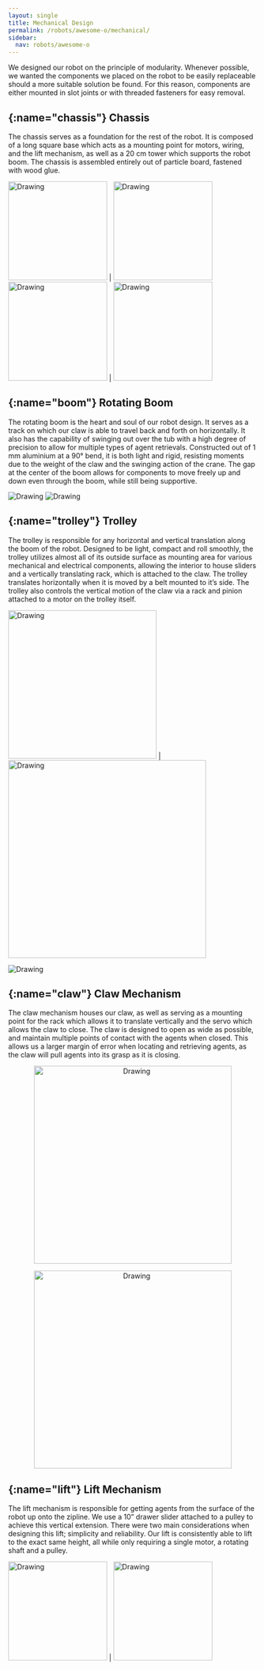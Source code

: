 ```yaml
---
layout: single
title: Mechanical Design
permalink: /robots/awesome-o/mechanical/
sidebar:
  nav: robots/awesome-o
---
```


We designed our robot on the principle of modularity. Whenever possible, we wanted the components we placed on the robot to be easily replaceable should a more suitable solution be found. For this reason, components are either mounted in slot joints or with threaded fasteners for easy removal.

## [](){:name="chassis"} Chassis

The chassis serves as a foundation for the rest of the robot. It is composed of a long square base which acts as a mounting point for motors, wiring, and the lift mechanism, as well as a 20 cm tower which supports the robot boom. The chassis is assembled entirely out of particle board, fastened with wood glue.

<img src="/assets/images/robots/awesome-o/chassis1.png" alt="Drawing" style="width: 200px;"/> | <img src="/assets/images/robots/awesome-o/chassis2.png" alt="Drawing" style="width: 200px;"/>
<img src="/assets/images/robots/awesome-o/chassis3.png" alt="Drawing" style="width: 200px;"/> | <img src="/assets/images/robots/awesome-o/chassis4.png" alt="Drawing" style="width: 200px;"/>

## [](){:name="boom"} Rotating Boom

The rotating boom is the heart and soul of our robot design. It serves as a track on which our claw is able to travel back and forth on horizontally. It also has the capability of swinging out over the tub with a high degree of precision to allow for multiple types of agent retrievals. Constructed out of 1 mm aluminium at a 90° bend, it is both light and rigid, resisting moments due to the weight of the claw and the swinging action of the crane. The gap at the center of the boom allows for components to move freely up and down even through the boom, while still being supportive.

<img src="/assets/images/robots/awesome-o/boom1.png" alt="Drawing"/>
<img src="/assets/images/robots/awesome-o/boom2.png" alt="Drawing"/>


## [](){:name="trolley"} Trolley

The trolley is responsible for any horizontal and vertical translation along the boom of the robot. Designed to be light, compact and roll smoothly, the trolley utilizes almost all of its outside surface as mounting area for various mechanical and electrical components, allowing the interior to house sliders and a vertically translating rack, which is attached to the claw. The trolley translates horizontally when it is moved by a belt mounted to it’s side. The trolley also controls the vertical motion of the claw via a rack and pinion attached to a motor on the trolley itself.

<img src="/assets/images/robots/awesome-o/trolley1.png" alt="Drawing" style="width: 300px;"/> | <img src="/assets/images/robots/awesome-o/trolley2.png" alt="Drawing" style="width: 400px;"/>

<img src="/assets/images/robots/awesome-o/trolley3.png" alt="Drawing" align ="middle"/>

## [](){:name="claw"} Claw Mechanism

The claw mechanism houses our claw, as well as serving as a mounting point for the rack which allows it to translate vertically and the servo which allows the claw to close. The claw is designed to open as wide as possible, and maintain multiple points of contact with the agents when closed. This allows us a larger margin of error when locating and retrieving agents, as the claw will pull agents into its grasp as it is closing.
<p style="text-align:center;"><img src="/assets/images/robots/awesome-o/claw1.png" alt="Drawing" style="width: 400px;" align = "middle"/> </p>
<p style="text-align:center;"><img src="/assets/images/robots/awesome-o/claw2.png" alt="Drawing" style="width: 400px;" align = "middle"/> </p>


## [](){:name="lift"} Lift Mechanism

The lift mechanism is responsible for getting agents from the surface of the robot up onto the zipline. We use a 10” drawer slider attached to a pulley to achieve this vertical extension. There were two main considerations when designing this lift; simplicity and reliability. Our lift is consistently able to lift to the exact same height, all while only requiring a single motor, a rotating shaft and a pulley.

<img src="/assets/images/robots/awesome-o/lift1.png" alt="Drawing" style="width: 200px;"/> | <img src="/assets/images/robots/awesome-o/lift2.png" alt="Drawing" style="width: 200px;"/>
